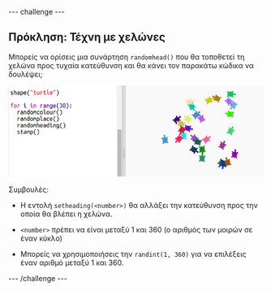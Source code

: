 \--- challenge \---

## Πρόκληση: Τέχνη με χελώνες

Μπορείς να ορίσεις μια συνάρτηση `randomhead()` που θα τοποθετεί τη χελώνα προς τυχαία κατεύθυνση και θα κάνει τον παρακάτω κώδικα να δουλέψει;

![screenshot](images/modern-turtle-art.png)

Συμβουλές:

- Η εντολή `setheading(<number>)` θα αλλάξει την κατεύθυνση προς την οποία θα βλέπει η χελώνα.

- `<number>` πρέπει να είναι μεταξύ 1 και 360 (ο αριθμός των μοιρών σε έναν κύκλο)

- Μπορείς να χρησιμοποιήσεις την `randint(1, 360)` για να επιλέξεις έναν αριθμό μεταξύ 1 και 360.

\--- /challenge \---